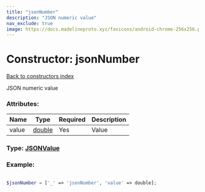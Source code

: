```yaml
---
title: "jsonNumber"
description: "JSON numeric value"
nav_exclude: true
image: https://docs.madelineproto.xyz/favicons/android-chrome-256x256.png
---
```

# Constructor: jsonNumber  
[Back to constructors index](/API_docs/constructors/index.html)



JSON numeric value

### Attributes:

| Name     |    Type       | Required | Description |
|----------|---------------|----------|-------------|
|value|[double](/API_docs/types/double.html) | Yes|Value|



### Type: [JSONValue](/API_docs/types/JSONValue.html)


### Example:

```php

$jsonNumber = ['_' => 'jsonNumber', 'value' => double];
```  
